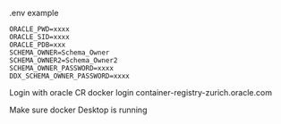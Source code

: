 .env example

```
ORACLE_PWD=xxxx
ORACLE_SID=xxxx
ORACLE_PDB=xxx
SCHEMA_OWNER=Schema_Owner
SCHEMA_OWNER2=Schema_Owner2
SCHEMA_OWNER_PASSWORD=xxxx
DDX_SCHEMA_OWNER_PASSWORD=xxxx
```

Login with oracle CR
docker login container-registry-zurich.oracle.com

Make sure docker Desktop is running